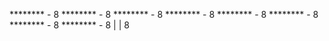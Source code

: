 ******** - 8
******** - 8
******** - 8
******** - 8
******** - 8
******** - 8
******** - 8
******** - 8
    |
    |
    8